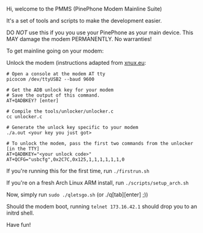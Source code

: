 Hi, welcome to the PMMS (PinePhone Modem Mainline Suite)

It's a set of tools and scripts to make the development easier.



DO *NOT* use this if you you use your PinePhone as your main device.
This MAY damage the modem PERMANENTLY. No warranties!



To get mainline going on your modem:

Unlock the modem (instructions adapted from [xnux.eu](https://xnux.eu/devices/feature/modem-pp.html):


```
# Open a console at the modem AT tty
picocom /dev/ttyUSB2 --baud 9600

# Get the ADB unlock key for your modem
# Save the output of this command.
AT+QADBKEY? [enter]

# Compile the tools/unlocker/unlocker.c
cc unlocker.c

# Generate the unlock key specific to your modem
./a.out <your key you just got>

# To unlock the modem, pass the first two commands from the unlocker [in the TTY]
AT+QADBKEY="<your unlock code>"
AT+QCFG="usbcfg",0x2C7C,0x125,1,1,1,1,1,1,0
```



If you're running this for the first time, run `./firstrun.sh`

If you're on a fresh Arch Linux ARM install, run `./scripts/setup_arch.sh`

Now, simply run `sudo ./qletsgo.sh` (or ./q[tab][enter] ;))

Should the modem boot, running `telnet 173.16.42.1` should drop you to an initrd shell.

Have fun!

